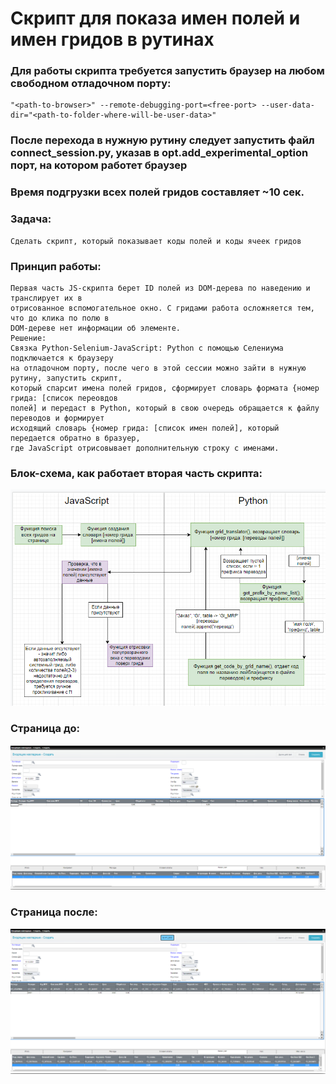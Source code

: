 # Скрипт для показа имен полей и имен гридов в рутинах

### Для работы скрипта требуется запустить браузер на любом свободном отладочном порту:

```
"<path-to-browser>" --remote-debugging-port=<free-port> --user-data-dir="<path-to-folder-where-will-be-user-data>"
```
### После перехода в нужную рутину следует запустить файл connect_session.py, указав в opt.add_experimental_option порт, на котором работет браузер

### Время подгрузки всех полей гридов составляет ~10 сек.

### Задача:
    Сделать скрипт, который показывает коды полей и коды ячеек гридов

### Принцип работы:

    
    Первая часть JS-скрипта берет ID полей из DOM-дерева по наведению и транслирует их в 
    отрисованное вспомогательное окно. С гридами работа осложняется тем, что до клика по полю в 
    DOM-дереве нет информации об элементе. 
    Решение:
    Связка Python-Selenium-JavaScript: Python с помощью Селениума подключается к браузеру
    на отладочном порту, после чего в этой сессии можно зайти в нужную рутину, запустить скрипт,
    который спарсит имена полей гридов, сформирует словарь формата {номер грида: [список переовдов
    полей] и передаст в Python, который в свою очередь обращается к файлу переводов и формирует 
    исходящий словарь {номер грида: [список имен полей], который передается обратно в бразуер, 
    где JavaScript отрисовывает дополнительную строку с именами. 
### Блок-схема, как работает вторая часть скрипта:
![](./readme_pics/image-2021-12-03-16-58-23-503.png)

### Страница до:
![](./readme_pics/before.png)

### Страница после:
![](./readme_pics/after.png)

